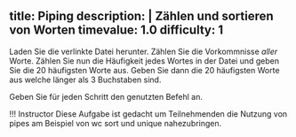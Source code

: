 title: Piping
description: |
  Zählen und sortieren von Worten
timevalue: 1.0
difficulty: 1
---

Laden Sie die verlinkte Datei herunter.
Zählen Sie die Vorkommnisse *aller* Worte.
Zählen Sie nun die Häufigkeit jedes Wortes in der Datei und geben Sie die 20 häufigsten Worte aus.
Geben Sie dann die 20 häufigsten Worte aus welche länger als 3 Buchstaben sind.

Geben Sie für jeden Schritt den genutzten Befehl an.

!!! Instructor
    Diese Aufgabe ist gedacht um Teilnehmenden die Nutzung von pipes am Beispiel von wc sort und unique nahezubringen.